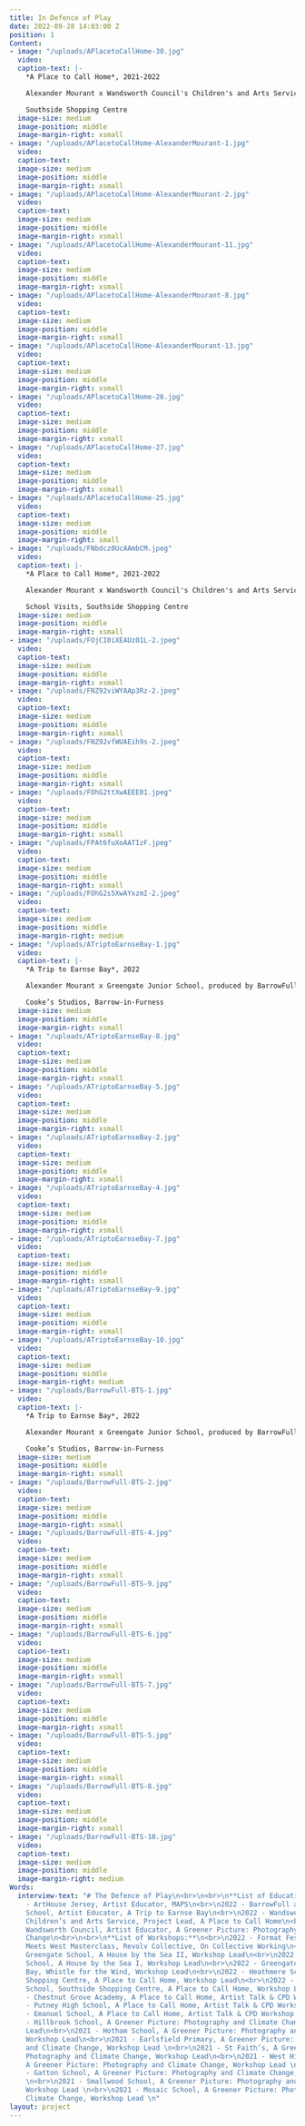 ```yaml
---
title: In Defence of Play
date: 2022-09-28 14:03:00 Z
position: 1
Content:
- image: "/uploads/APlacetoCallHome-30.jpg"
  video: 
  caption-text: |-
    *A Place to Call Home*, 2021-2022

    Alexander Mourant x Wandsworth Council's Children's and Arts Service

    Southside Shopping Centre
  image-size: medium
  image-position: middle
  image-margin-right: xsmall
- image: "/uploads/APlacetoCallHome-AlexanderMourant-1.jpg"
  video: 
  caption-text: 
  image-size: medium
  image-position: middle
  image-margin-right: xsmall
- image: "/uploads/APlacetoCallHome-AlexanderMourant-2.jpg"
  video: 
  caption-text: 
  image-size: medium
  image-position: middle
  image-margin-right: xsmall
- image: "/uploads/APlacetoCallHome-AlexanderMourant-11.jpg"
  video: 
  caption-text: 
  image-size: medium
  image-position: middle
  image-margin-right: xsmall
- image: "/uploads/APlacetoCallHome-AlexanderMourant-8.jpg"
  video: 
  caption-text: 
  image-size: medium
  image-position: middle
  image-margin-right: xsmall
- image: "/uploads/APlacetoCallHome-AlexanderMourant-13.jpg"
  video: 
  caption-text: 
  image-size: medium
  image-position: middle
  image-margin-right: xsmall
- image: "/uploads/APlacetoCallHome-26.jpg"
  video: 
  caption-text: 
  image-size: medium
  image-position: middle
  image-margin-right: xsmall
- image: "/uploads/APlacetoCallHome-27.jpg"
  video: 
  caption-text: 
  image-size: medium
  image-position: middle
  image-margin-right: xsmall
- image: "/uploads/APlacetoCallHome-25.jpg"
  video: 
  caption-text: 
  image-size: medium
  image-position: middle
  image-margin-right: small
- image: "/uploads/FNbdcz0UcAAmbCM.jpeg"
  video: 
  caption-text: |-
    *A Place to Call Home*, 2021-2022

    Alexander Mourant x Wandsworth Council's Children's and Arts Service

    School Visits, Southside Shopping Centre
  image-size: medium
  image-position: middle
  image-margin-right: xsmall
- image: "/uploads/FOjCI0iXEAUz01L-2.jpeg"
  video: 
  caption-text: 
  image-size: medium
  image-position: middle
  image-margin-right: xsmall
- image: "/uploads/FNZ92viWYAAp3Rz-2.jpeg"
  video: 
  caption-text: 
  image-size: medium
  image-position: middle
  image-margin-right: xsmall
- image: "/uploads/FNZ92vfWUAEih9s-2.jpeg"
  video: 
  caption-text: 
  image-size: medium
  image-position: middle
  image-margin-right: xsmall
- image: "/uploads/FOhG2ttXwAEEE01.jpeg"
  video: 
  caption-text: 
  image-size: medium
  image-position: middle
  image-margin-right: xsmall
- image: "/uploads/FPAt6fuXoAATIzF.jpeg"
  video: 
  caption-text: 
  image-size: medium
  image-position: middle
  image-margin-right: xsmall
- image: "/uploads/FOhG2s5XwAYxzmI-2.jpeg"
  video: 
  caption-text: 
  image-size: medium
  image-position: middle
  image-margin-right: medium
- image: "/uploads/ATriptoEarnseBay-1.jpg"
  video: 
  caption-text: |-
    *A Trip to Earnse Bay*, 2022

    Alexander Mourant x Greengate Junior School, produced by BarrowFull

    Cooke’s Studios, Barrow-in-Furness
  image-size: medium
  image-position: middle
  image-margin-right: xsmall
- image: "/uploads/ATriptoEarnseBay-8.jpg"
  video: 
  caption-text: 
  image-size: medium
  image-position: middle
  image-margin-right: xsmall
- image: "/uploads/ATriptoEarnseBay-5.jpg"
  video: 
  caption-text: 
  image-size: medium
  image-position: middle
  image-margin-right: xsmall
- image: "/uploads/ATriptoEarnseBay-2.jpg"
  video: 
  caption-text: 
  image-size: medium
  image-position: middle
  image-margin-right: xsmall
- image: "/uploads/ATriptoEarnseBay-4.jpg"
  video: 
  caption-text: 
  image-size: medium
  image-position: middle
  image-margin-right: xsmall
- image: "/uploads/ATriptoEarnseBay-7.jpg"
  video: 
  caption-text: 
  image-size: medium
  image-position: middle
  image-margin-right: xsmall
- image: "/uploads/ATriptoEarnseBay-9.jpg"
  video: 
  caption-text: 
  image-size: medium
  image-position: middle
  image-margin-right: xsmall
- image: "/uploads/ATriptoEarnseBay-10.jpg"
  video: 
  caption-text: 
  image-size: medium
  image-position: middle
  image-margin-right: medium
- image: "/uploads/BarrowFull-BTS-1.jpg"
  video: 
  caption-text: |-
    *A Trip to Earnse Bay*, 2022

    Alexander Mourant x Greengate Junior School, produced by BarrowFull

    Cooke’s Studios, Barrow-in-Furness
  image-size: medium
  image-position: middle
  image-margin-right: xsmall
- image: "/uploads/BarrowFull-BTS-2.jpg"
  video: 
  caption-text: 
  image-size: medium
  image-position: middle
  image-margin-right: xsmall
- image: "/uploads/BarrowFull-BTS-4.jpg"
  video: 
  caption-text: 
  image-size: medium
  image-position: middle
  image-margin-right: xsmall
- image: "/uploads/BarrowFull-BTS-9.jpg"
  video: 
  caption-text: 
  image-size: medium
  image-position: middle
  image-margin-right: xsmall
- image: "/uploads/BarrowFull-BTS-6.jpg"
  video: 
  caption-text: 
  image-size: medium
  image-position: middle
  image-margin-right: xsmall
- image: "/uploads/BarrowFull-BTS-7.jpg"
  video: 
  caption-text: 
  image-size: medium
  image-position: middle
  image-margin-right: xsmall
- image: "/uploads/BarrowFull-BTS-5.jpg"
  video: 
  caption-text: 
  image-size: medium
  image-position: middle
  image-margin-right: xsmall
- image: "/uploads/BarrowFull-BTS-8.jpg"
  video: 
  caption-text: 
  image-size: medium
  image-position: middle
  image-margin-right: xsmall
- image: "/uploads/BarrowFull-BTS-10.jpg"
  video: 
  caption-text: 
  image-size: medium
  image-position: middle
  image-margin-right: medium
Words:
  interview-text: "# The Defence of Play\n<br>\n<br>\n**List of Education Commissions:**\n<br>\n2022
    - ArtHouse Jersey, Artist Educator, MAPS\n<br>\n2022 - BarrowFull and Greengate
    School, Artist Educator, A Trip to Earnse Bay\n<br>\n2022 - Wandsworth Council’s
    Children’s and Arts Service, Project Lead, A Place to Call Home\n<br>\n2021 -
    Wandsworth Council, Artist Educator, A Greener Picture: Photography and Climate
    Change\n<br>\n<br>\n**List of Workshops:**\n<br>\n2022 - Format Festival, East
    Meets West Masterclass, Revolv Collective, On Collective Working\n<br>\n2022 -
    Greengate School, A House by the Sea II, Workshop Lead\n<br>\n2022 - Greengate
    School, A House by the Sea I, Workshop Lead\n<br>\n2022 - Greengate School, Earnse
    Bay, Whistle for the Wind, Workshop Lead\n<br>\n2022 - Heathmere School, Southside
    Shopping Centre, A Place to Call Home, Workshop Lead\n<br>\n2022 - Penwortham
    School, Southside Shopping Centre, A Place to Call Home, Workshop Lead\n<br>\n2021
    - Chestnut Grove Academy, A Place to Call Home, Artist Talk & CPD Workshop Lead\n<br>\n2021
    - Putney High School, A Place to Call Home, Artist Talk & CPD Workshop Lead\n<br>\n2021
    - Emanuel School, A Place to Call Home, Artist Talk & CPD Workshop Lead\n<br>\n2021
    - Hillbrook School, A Greener Picture: Photography and Climate Change, Workshop
    Lead\n<br>\n2021 - Hotham School, A Greener Picture: Photography and Climate Change,
    Workshop Lead\n<br>\n2021 - Earlsfield Primary, A Greener Picture: Photography
    and Climate Change, Workshop Lead \n<br>\n2021 - St Faith’s, A Greener Picture:
    Photography and Climate Change, Workshop Lead\n<br>\n2021 - West Hill Primary,
    A Greener Picture: Photography and Climate Change, Workshop Lead \n<br>\n2021
    - Gatton School, A Greener Picture: Photography and Climate Change, Workshop Lead
    \n<br>\n2021 - Smallwood School, A Greener Picture: Photography and Climate Change,
    Workshop Lead \n<br>\n2021 - Mosaic School, A Greener Picture: Photography and
    Climate Change, Workshop Lead \n"
layout: project
---
```



